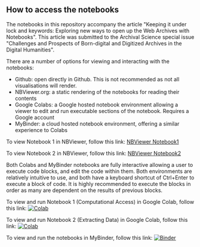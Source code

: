 ## How to access the notebooks

The notebooks in this repository accompany the article "Keeping it under lock and keywords: Exploring new ways to open up the Web Archives with Notebooks". This article was submitted to the Archival Science special issue "Challenges and Prospects of Born-digital and Digitized Archives in the Digital Humanities".

There are a number of options for viewing and interacting with the notebooks:
* Github: open directly in Github. This is not recommended as not all visualisations will render.
* NBViewer.org: a static rendering of the notebooks for reading their contents
* Google Colabs: a Google hosted notebook environment allowing a viewer to edit and run executable sections of the notebook. Requires a Google account
* MyBinder: a cloud hosted notebook environment, offering a similar experience to Colabs

To view Notebook 1 in NBViewer, follow this link:
[NBViewer Notebook1](https://nbviewer.org/github/nationalarchives/UKGWA-computational-access/blob/main/Computational_Access_to_UKGWA.ipynb)

To view Notebook 2 in NBViewer, follow this link:
[NBViewer Notebook2](https://nbviewer.org/github/nationalarchives/UKGWA-computational-access/blob/main/Extracting_data_from_the_UKGWA.ipynb)

Both Colabs and MyBinder notebooks are fully interactive allowing a user to execute code blocks, and edit the code within them. Both environments are relatively intuitive to use, and both have a keyboard shortcut of Ctrl+Enter to execute a block of code. It is highly recommended to execute the blocks in order as many are dependent on the results of previous blocks.

To view and run Notebook 1 (Computational Access) in Google Colab, follow this link:
[![Colab](https://colab.research.google.com/assets/colab-badge.svg)](https://colab.research.google.com/github/nationalarchives/UKGWA-computational-access/blob/main/Computational_Access_to_UKGWA.ipynb)

To view and run Notebook 2 (Extracting Data) in Google Colab, follow this link:
[![Colab](https://colab.research.google.com/assets/colab-badge.svg)](https://colab.research.google.com/github/nationalarchives/UKGWA-computational-access/blob/main/Extracting_data_from_the_UKGWA.ipynb)

To view and run the notebooks in MyBinder, follow this link:
[![Binder](https://mybinder.org/badge_logo.svg)](https://mybinder.org/v2/gh/nationalarchives/UKGWA-computational-access/HEAD)

